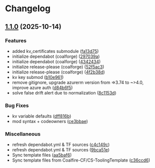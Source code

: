 # Changelog

## [1.1.0](https://github.com/Coalfire-CF/terraform-azurerm-key-vault/compare/v1.0.2...v1.1.0) (2025-10-14)


### Features

* added kv_certificates submodule ([fa13d75](https://github.com/Coalfire-CF/terraform-azurerm-key-vault/commit/fa13d7573f060c0dcb4e40da67eaf876ccbbdb3d))
* initialize dependabot (coalforge) ([297039a](https://github.com/Coalfire-CF/terraform-azurerm-key-vault/commit/297039ade769a9b0f4528638187ed45e76645823))
* initialize dependabot (coalforge) ([4342434](https://github.com/Coalfire-CF/terraform-azurerm-key-vault/commit/4342434b370b9477fe056db22f7b569b26c1f78e))
* initialize release-please (coalforge) ([52f5ac3](https://github.com/Coalfire-CF/terraform-azurerm-key-vault/commit/52f5ac373f4e7fcf3989de9cdfc2876b286e86c4))
* initialize release-please (coalforge) ([4f2b38d](https://github.com/Coalfire-CF/terraform-azurerm-key-vault/commit/4f2b38d78b805cb3dbd76921ebbad0180f6eca89))
* kv key submod ([b10e961](https://github.com/Coalfire-CF/terraform-azurerm-key-vault/commit/b10e961b1fe2d71336768567e207ba1957a80fb6))
* remove gitignore, upgrade azurerm version from =&gt;3.74 to ~&gt;4.0, improve azure auth ([d84b6f5](https://github.com/Coalfire-CF/terraform-azurerm-key-vault/commit/d84b6f54406d62183c57b7d32d42ff43b9e9bdce))
* solve false drift alert due to normalization ([8c1153d](https://github.com/Coalfire-CF/terraform-azurerm-key-vault/commit/8c1153d1dba5a4e2b6e74e21f4a53c7ce4c07bc9))


### Bug Fixes

* kv variable defaults ([dff816b](https://github.com/Coalfire-CF/terraform-azurerm-key-vault/commit/dff816bf123b22d2a06af8138da1741e16f76ab1))
* mod syntax + codeowners ([ce3bbae](https://github.com/Coalfire-CF/terraform-azurerm-key-vault/commit/ce3bbae4b53d8d1d36404e8e8d46ebcac7f71ae4))


### Miscellaneous

* refresh dependabot.yml & TF sources ([c4c149c](https://github.com/Coalfire-CF/terraform-azurerm-key-vault/commit/c4c149c12e5b5aa11631ccd893f60913b0987f7e))
* refresh dependabot.yml & TF sources ([9bca51e](https://github.com/Coalfire-CF/terraform-azurerm-key-vault/commit/9bca51ea18fdfb5128aeeb1a15752bf489dbe38c))
* Sync template files ([aa5baf6](https://github.com/Coalfire-CF/terraform-azurerm-key-vault/commit/aa5baf62bad1df38c561d0e75bca13341a6c3fe4))
* Sync template files from Coalfire-CF/CS-ToolingTemplate ([c36ccd6](https://github.com/Coalfire-CF/terraform-azurerm-key-vault/commit/c36ccd64a7999f79a034865c0cc355f49dd9dc3f))
